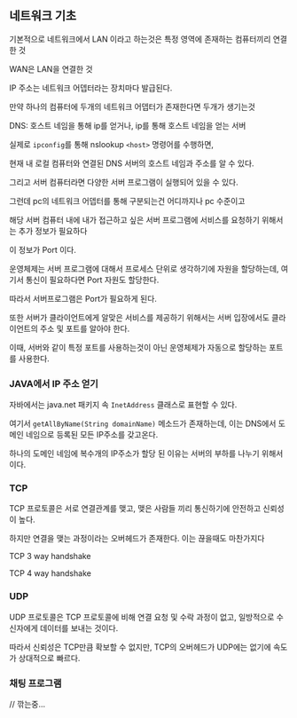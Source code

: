 ## 네트워크 기초

기본적으로 네트워크에서 LAN 이라고 하는것은 특정 영역에 존재하는 컴퓨터끼리 연결한 것

WAN은 LAN을 연결한 것

IP 주소는 네트워크 어뎁터라는 장치마다 발급된다.

만약 하나의 컴퓨터에 두개의 네트워크 어뎁터가 존재한다면 두개가 생기는것

DNS: 호스트 네임을 통해 ip를 얻거나, ip를 통해 호스트 네임을 얻는 서버

실제로 `ipconfig`를 통해 nslookup `<host>` 명령어를 수행하면,

현재 내 로컬 컴퓨터와 연결된 DNS 서버의 호스트 네임과 주소를 알 수 있다.

그리고 서버 컴퓨터라면 다양한 서버 프로그램이 실행되어 있을 수 있다.

그런데 pc의 네트워크 어뎁터를 통해 구분되는건 어디까지나 pc 수준이고

해당 서버 컴퓨터 내에 내가 접근하고 싶은 서버 프로그램에 서비스를 요청하기 위해서는 추가 정보가 필요하다

이 정보가 Port 이다.

운영체제는 서버 프로그램에 대해서 프로세스 단위로 생각하기에 자원을 할당하는데, 여기서 통신이 필요하다면 Port 자원도 할당한다.

따라서 서버프로그램은 Port가 필요하게 된다.

또한 서버가 클라이언트에게 알맞은 서비스를 제공하기 위해서는 서버 입장에서도 클라이언트의 주소 및 포트를 알아야 한다.

이때, 서버와 같이 특정 포트를 사용하는것이 아닌 운영체제가 자동으로 할당하는 포트를 사용한다.

### JAVA에서 IP 주소 얻기

자바에서는 java.net 패키지 속 `InetAddress` 클래스로 표현할 수 있다.

여기서 `getAllByName(String domainName)` 메소드가 존재하는데, 이는 DNS에서 도메인 네임으로 등록된 모든 IP주소를 갖고온다.

하나의 도메인 네임에 복수개의 IP주소가 할당 된 이유는 서버의 부하를 나누기 위해서이다.

### TCP

TCP 프로토콜은 서로 연결관계를 맺고, 맺은 사람들 끼리 통신하기에 안전하고 신뢰성이 높다.

하지만 연결을 맺는 과정이라는 오버헤드가 존재한다. 이는 끊을때도 마찬가지다

TCP 3 way handshake

TCP 4 way handshake

### UDP

UDP 프로토콜은 TCP 프로토콜에 비해 연결 요청 및 수락 과정이 없고, 일방적으로 수신자에게 데이터를 보내는 것이다.

따라서 신뢰성은 TCP만큼 확보할 수 없지만, TCP의 오버헤드가 UDP에는 없기에 속도가 상대적으로 빠르다.

### 채팅 프로그램

// 깎는중...
